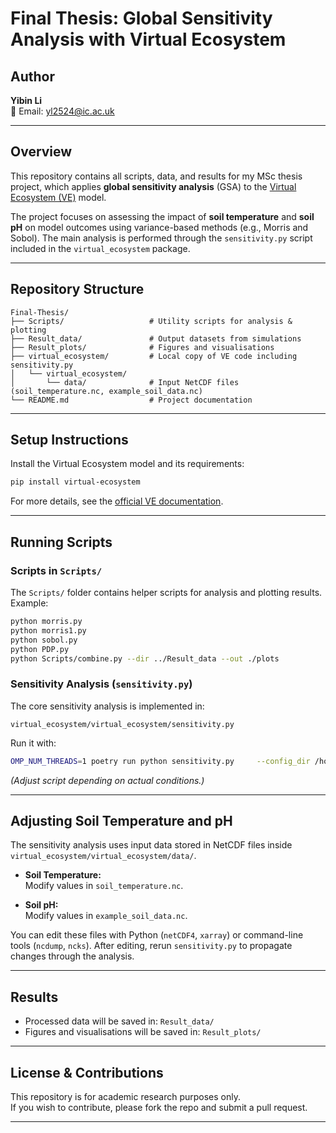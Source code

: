 # Final Thesis: Global Sensitivity Analysis with Virtual Ecosystem

## Author
**Yibin Li**  
📧 Email: yl2524@ic.ac.uk

---

## Overview
This repository contains all scripts, data, and results for my MSc thesis project, which applies **global sensitivity analysis** (GSA) to the [Virtual Ecosystem (VE)](https://virtual-ecosystem.readthedocs.io/en/latest/) model.  

The project focuses on assessing the impact of **soil temperature** and **soil pH** on model outcomes using variance-based methods (e.g., Morris and Sobol). The main analysis is performed through the `sensitivity.py` script included in the `virtual_ecosystem` package.  

---

## Repository Structure
```
Final-Thesis/
├── Scripts/                   # Utility scripts for analysis & plotting
├── Result_data/               # Output datasets from simulations
├── Result_plots/              # Figures and visualisations
├── virtual_ecosystem/         # Local copy of VE code including sensitivity.py
│   └── virtual_ecosystem/
│       └── data/              # Input NetCDF files (soil_temperature.nc, example_soil_data.nc)
└── README.md                  # Project documentation
```

---

## Setup Instructions

Install the Virtual Ecosystem model and its requirements:
```bash
pip install virtual-ecosystem
```

For more details, see the [official VE documentation](https://virtual-ecosystem.readthedocs.io/en/latest/).

---

## Running Scripts

### Scripts in `Scripts/`
The `Scripts/` folder contains helper scripts for analysis and plotting results.  
Example:
```bash
python morris.py
python morris1.py
python sobol.py
python PDP.py
python Scripts/combine.py --dir ../Result_data --out ./plots
```

### Sensitivity Analysis (`sensitivity.py`)
The core sensitivity analysis is implemented in:
```
virtual_ecosystem/virtual_ecosystem/sensitivity.py
```

Run it with:
```bash
OMP_NUM_THREADS=1 poetry run python sensitivity.py     --config_dir /home/yibin-li/ve/virtual_ecosystem/virtual_ecosystem/config2     --out_base   SA_OUTPUT     --morris_trajectories 30     --sobol_base 512     --cpu 12
```

*(Adjust script depending on actual conditions.)*

---

## Adjusting Soil Temperature and pH

The sensitivity analysis uses input data stored in NetCDF files inside `virtual_ecosystem/virtual_ecosystem/data/`.

- **Soil Temperature:**  
  Modify values in `soil_temperature.nc`.

- **Soil pH:**  
  Modify values in `example_soil_data.nc`.

You can edit these files with Python (`netCDF4`, `xarray`) or command-line tools (`ncdump`, `ncks`). After editing, rerun `sensitivity.py` to propagate changes through the analysis.

---

## Results
- Processed data will be saved in: `Result_data/`  
- Figures and visualisations will be saved in: `Result_plots/`

---

## License & Contributions
This repository is for academic research purposes only.  
If you wish to contribute, please fork the repo and submit a pull request.

---
